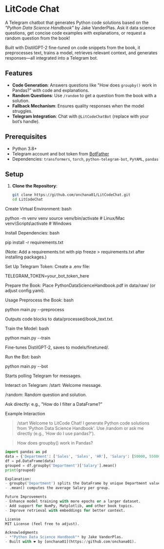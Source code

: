 # LitCode Chat

A Telegram chatbot that generates Python code solutions based on the *"Python Data Science Handbook"* by Jake VanderPlas. Ask it data science questions, get concise code examples with explanations, or request a random question from the book!

Built with DistilGPT-2 fine-tuned on code snippets from the book, it preprocesses text, trains a model, retrieves relevant context, and generates responses—all integrated into a Telegram bot.

## Features
- **Code Generation**: Answers questions like "How does `groupby()` work in Pandas?" with code and explanations.
- **Random Questions**: Use `/random` to get a question from the book with a solution.
- **Fallback Mechanism**: Ensures quality responses when the model struggles.
- **Telegram Integration**: Chat with `@LitCodeChatBot` (replace with your bot’s handle).

## Prerequisites
- Python 3.8+
- Telegram account and bot token from [BotFather](https://t.me/BotFather)
- Dependencies: `transformers`, `torch`, `python-telegram-bot`, `PyYAML`, `pandas`

## Setup
1. **Clone the Repository**:
   ```bash
   git clone https://github.com/onchana01/LitCodeChat.git
   cd LitCodeChat

Create Virtual Environment:
bash

python -m venv venv
source venv/bin/activate  # Linux/Mac
venv\Scripts\activate     # Windows

Install Dependencies:
bash

pip install -r requirements.txt

(Note: Add a requirements.txt with pip freeze > requirements.txt after installing packages.)

Set Up Telegram Token:
Create a .env file:

TELEGRAM_TOKEN=your_bot_token_here

Prepare the Book:
Place PythonDataScienceHandbook.pdf in data/raw/ (or adjust config.yaml).

Usage
Preprocess the Book:
bash

python main.py --preprocess

Outputs code blocks to data/processed/book_text.txt.

Train the Model:
bash

python main.py --train

Fine-tunes DistilGPT-2, saves to models/finetuned/.

Run the Bot:
bash

python main.py --bot

Starts polling Telegram for messages.

Interact on Telegram:
/start: Welcome message.

/random: Random question and solution.

Ask directly: e.g., "How do I filter a DataFrame?"

Example Interaction

> /start
Welcome to LitCode Chat! I generate Python code solutions from 'Python Data Science Handbook'. Use /random or ask me directly (e.g., 'How do I use pandas?').

> How does groupby() work in Pandas?
```python
import pandas as pd
data = {'Department': ['Sales', 'Sales', 'HR'], 'Salary': [50000, 55000, 60000]}
df = pd.DataFrame(data)
grouped = df.groupby('Department')['Salary'].mean()
print(grouped)

Explanation:
- groupby('Department') splits the DataFrame by unique Department values.
- .mean() computes the average Salary per group.

Future Improvements
- Enhance model training with more epochs or a larger dataset.
- Add support for NumPy, Matplotlib, and other book topics.
- Improve retrieval with embeddings for better context.

License
MIT License (feel free to adjust).

Acknowledgments
- *"Python Data Science Handbook"* by Jake VanderPlas.
- Built with ❤️ by [onchana01](https://github.com/onchana01).

